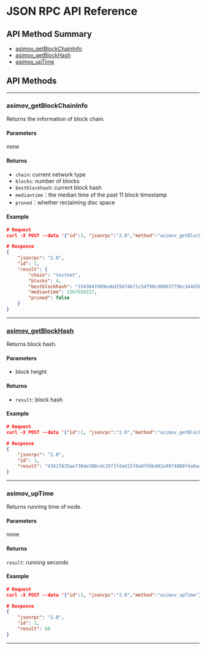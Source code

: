 # JSON RPC API Reference

## API Method Summary

* [asimov_getBlockChainInfo](#asimov_getBlockChainInfo)
* [asimov_getBlockHash](#asimov_getBlockHash)
* [asimov_upTime](#asimov_upTime)

## API Methods

---

### asimov_getBlockChainInfo

Returns the information of block chain.

#### Parameters

none

#### Returns

- `chain`: current network type
- `blocks`: number of blocks
- `bestblockhash`: current block hash
- `mediantime`：the median time of the past 11 block timestamp
- `pruned`：whether reclaiming disc space

#### Example
```json
# Request
curl -X POST --data '{"id":1, "jsonrpc":"2.0","method":"asimov_getBlockChainInfo"}' -H "Content-type: application/json" http://localhost:8545/

# Response
{
    "jsonrpc": "2.0",
    "id": 1,
    "result": {
        "chain": "testnet",
        "blocks": 4,
        "bestblockhash": "334384fd09eabd15674b71c5d798cd6083779bc344d3b717318fd7d83a1b14f0",
        "mediantime": 1567650227,
        "pruned": false
    }
}
```

---

### [asimov_getBlockHash](#asimov_getBlockHash)

Returns block hash.

#### Parameters

* block height

#### Returns

* `result`: block hash


#### Example
```json
# Request
curl -X POST --data '{"id":1, "jsonrpc":"2.0","method":"asimov_getBlockHash","params":[10]}' -H "Content-type: application/json" http://localhost:8545/

# Response
{
    "jsonrpc": "2.0",
    "id": 1,
    "result": "4361f835ae730de388cdc35f3fdad15f8a9f59b402a9974888f4a9aad9a1d642"
}
```
---

### asimov_upTime

Returns running time of node.

#### Parameters

none

#### Returns

`result`: running seconds 


#### Example
```json
# Request
curl -X POST --data '{"id":1, "jsonrpc":"2.0","method":"asimov_upTime"}' -H "Content-type: application/json" http://localhost:8545/

# Response
{
    "jsonrpc": "2.0",
    "id": 1,
    "result": 68
}
```
---